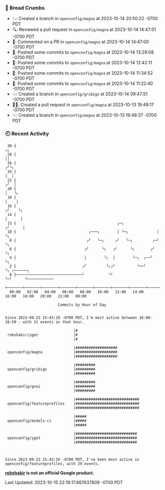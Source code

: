 ### 🍞 Bread Crumbs

 * 💥: Created a branch in `openconfig/magna` at 2023-10-14 20:50:22 -0700 PDT
 * 🔍: Reviewed a pull request in  `openconfig/magna` at 2023-10-14 14:47:01 -0700 PDT
 * 💬: Commented on a PR in  `openconfig/magna` at 2023-10-14 14:47:00 -0700 PDT
 * 🚢: Pushed some commits to `openconfig/magna` at 2023-10-14 13:29:08 -0700 PDT
 * 🚢: Pushed some commits to `openconfig/magna` at 2023-10-14 12:42:11 -0700 PDT
 * 🚢: Pushed some commits to `openconfig/magna` at 2023-10-14 11:34:52 -0700 PDT
 * 🚢: Pushed some commits to `openconfig/magna` at 2023-10-14 11:22:40 -0700 PDT
 * 💥: Created a branch in `openconfig/gribigo` at 2023-10-14 09:47:51 -0700 PDT
 * ✍🏼: Created a pull request in `openconfig/magna` at 2023-10-13 19:49:17 -0700 PDT
 * 💥: Created a branch in `openconfig/magna` at 2023-10-13 19:48:37 -0700 PDT

### 🕘 Recent Activity
```
 30 ┼                                                                    ╭╮
 28 ┤                                                                    ││
 26 ┤                                                                   ╭╯╰╮
 24 ┤                                                                   │  │
 22 ┤                                                                  ╭╯  │
 20 ┤                                                                  │   ╰╮
 18 ┤                                                                  │    │
 16 ┤                                                                 ╭╯    ╰╮
 14 ┤                                                                 │      │
 12 ┤                                              ╭─╮               ╭╯      │
 10 ┤                                 ╭───╮        │ ╰─╮             │       ╰╮
  8 ┤                                ╭╯   ╰─╮     ╭╯   ╰─╮         ╭─╯        ╰╮
  6 ┤                               ╭╯      ╰╮   ╭╯      ╰╮       ╭╯           ╰╮
  4 ┤                               │        ╰╮  │        ╰─╮  ╭──╯             ╰╮
  2 ┤                              ╭╯         ╰╮╭╯          ╰──╯                 ╰╮ ╭──────╮
  0 ┼──────────────────────────────╯           ╰╯                                 ╰─╯      ╰────────────
    +───────+───────+───────+───────+───────+───────+───────+───────+───────+───────+───────+───────+────
  00:00   02:00   04:00   06:00   08:00   10:00   12:00   14:00   16:00   18:00   20:00   22:00   00:00   

						Commits by Hour of Day


Since 2023-09-23 15:43:19 -0700 PDT, I'm most active between 16:00-16:59 - with 31 events in that hour.

```



```
                               |#
 robshakir/ygot                |#
                               |#

                               |###################
 openconfig/magna              |###################
                               |###################

                               |#########
 openconfig/gribigo            |#########
                               |#########

                               |#########
 openconfig/gnoi               |#########
                               |#########

                               |#############################
 openconfig/featureprofiles    |#############################
                               |#############################

                               |#####
 openconfig/models-ci          |#####
                               |#####

                               |############################
 openconfig/ygot               |############################
                               |############################



Since 2023-09-23 15:43:19 -0700 PDT, I've been most active in openconfig/featureprofiles, with 29 events.

```
**[robshakir](mailto:robjs@google.com) is not an official Google product.**  


Last Updated: 2023-10-15 22:19:17.867637809 -0700 PDT
